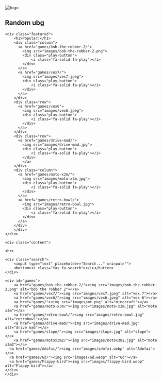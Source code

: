<!DOCTYPE html>
<html lang="en">
<head>
    <meta charset="UTF-8">
    <meta http-equiv="X-UA-Compatible" content="IE=edge">
    <meta name="viewport" content="width=device-width, initial-scale=1.0">
    <title>Random</title>
    <link rel="stylesheet" href="/main.css">
    <link rel="stylesheet" href="https://site-assets.fontawesome.com/releases/v6.2.0/css/all.css">
</head>
<body>
    <nav>
        <img src="images/logo.png" alt="logo">
        <h1>Random ubg</h1>
    </nav>

    <div class="featured">
        <h1>Popular:</h1>
        <div class="column">
          <a href="games/bob-the-robber-2/">
            <img src="images/bob-the-robber-2.png">
            <div class="play-button">
                <i class="fa-solid fa-play"></i>
            </div>
          </a>
          <a href="games/vex7/">
            <img src="images/vex7.jpeg">
            <div class="play-button">
                <i class="fa-solid fa-play"></i>
            </div>
          </a>
        </div>
        <div class="row">
          <a href="games/vex6">
            <img src="images/vex6.jpeg">
            <div class="play-button">
                <i class="fa-solid fa-play"></i>
            </div>
          </a>
        </div>
        <div class="row">
          <a href="games/drive-mad/">
            <img src="images/drive-mad.jpg">
            <div class="play-button">
                <i class="fa-solid fa-play"></i>
            </div>
            </a>
        </div>
        <div class="column">
          <a href="games/moto-x3m/">
            <img src="images/moto-x3m.jpg">
            <div class="play-button">
                <i class="fa-solid fa-play"></i>
            </div>
          </a>
          <a href="games/retro-bowl/">
            <img src="images/retro-bowl.jpg">
            <div class="play-button">
                <i class="fa-solid fa-play"></i>
            </div>
          </a>
        </div>
        </div>
    </div>

    <div class="content">

    <hr>

    <div class="search">
        <input type="text" placeholder="Search..." oninput="">
        <button><i class="fas fa-search"></i></button>
    </div>

    <div id="games">
        <a href="games/bob-the-robber-2/"><img src="images/bob-the-robber-2.png" alt="bob the robber 2"></a>
        <a href="games/vex7/"><img src="images/vex7.jpeg" alt="vex 7"></a>
        <a href="games/vex6/"><img src="images/vex6.jpeg" alt="vex 6"></a>
        <a href="games/"><img src="images/mc.png" alt="minecraft"></a>
        <a href="games/moto-x3m/"><img src="images/moto-x3m.jpg" alt="moto x3m"></a>
        <a href="games/retro-bowl/"><img src="images/retro-bowl.jpg" alt="retrobowl"></a>
        <a href="games/drive-mad/"><img src="images/drive-mad.jpg" alt="drive mad"></a>
        <a href="games/slope/"><img src="images/slope.jpg" alt="slope"></a>
        <a href="games/motox3m2/"><img src="images/motox3m2.jpg" alt="moto x3m2"></a>
      <a href="games/Adofai/"><img src="images/adofai.webp" alt="Adofai"></a>
      <a href="games/Gd/"><img src="images/Gd.webp" alt="Gd"></a>
      <a href="games/Flappy-bird"><img src="images/flappy-bird.webp" alt="Flappy-bird"></a>
    </div>
    </div>
</body>
</html>
<script src="script.js"></script>
